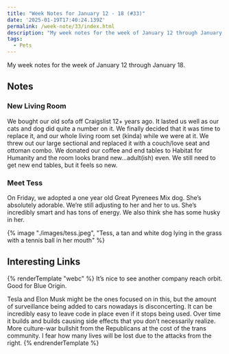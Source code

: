 ```yaml
---
title: "Week Notes for January 12 - 18 (#33)"
date: '2025-01-19T17:40:24.139Z'
permalink: /week-note/33/index.html
description: "My week notes for the week of January 12 through January 18"
tags:
  - Pets
---
```

My week notes for the week of January 12 through January 18.
<!-- excerpt -->

## Notes

### New Living Room

We bought our old sofa off Craigslist 12+ years ago. It lasted us well as our cats and dog did quite a number on it. We finally decided that it was time to replace it, and our whole living room set (kinda) while we were at it. We threw out our large sectional and replaced it with a couch/love seat and ottoman combo. We donated our coffee and end tables to Habitat for Humanity and the room looks brand new...adult(ish) even. We still need to get new end tables, but it feels so new.

### Meet Tess

On Friday, we adopted a one year old Great Pyrenees Mix dog. She’s absolutely adorable. We’re still adjusting to her and her to us. She’s incredibly smart and has tons of energy. We also think she has some husky in her.

{% image "./images/tess.jpeg", "Tess, a tan and white dog lying in the grass with a tennis ball in her mouth" %}

## Interesting Links

{% renderTemplate "webc" %}
<shared-link title="Blue Origin reaches orbit on first flight of its titanic New Glenn rocket" url="https://arstechnica.com/space/2025/01/blue-origin-reaches-orbit-on-first-flight-of-its-titanic-new-glenn-rocket/" author="Eric Berger">
  It’s nice to see another company reach orbit. Good for Blue Origin.
</shared-link>

<shared-link title="Elon Musk Uses Cybertruck Explosion to Show Tesla Can Remotely Unlock and Monitor Vehicles" url="https://www.404media.co/elon-musk-uses-cybertruck-explosion-to-show-tesla-can-remotely-unlock-and-monitor-vehicles/" author="Jason Koebler">
  Tesla and Elon Musk might be the ones focused on in this, but the amount of surveillance being added to cars nowadays is disconcerting.
</shared-link>

<shared-link title="The Hidden Cost of Unused Code" url="https://thenewstack.io/the-hidden-cost-of-unused-code/" author="Frank Delporte">
  It can be incredibly easy to leave code in place even if it stops being used. Over time it builds and builds causing side effects that you don’t necessarily realize.
</shared-link>

<shared-link title="The Trans Sports Ban Portends Something Much Darker" url="https://defector.com/the-trans-sports-ban-portends-something-much-darker" author="Michael Waters">
  More culture-war bullshit from the Republicans at the cost of the trans community. I fear how many lives will be lost due to the attacks from the right.
</shared-link>
{% endrenderTemplate %}
